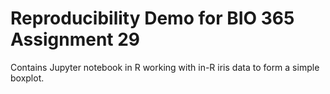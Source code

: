 # Reproducibility Demo for BIO 365 Assignment 29

Contains Jupyter notebook in R working with in-R iris data to form a simple boxplot.
